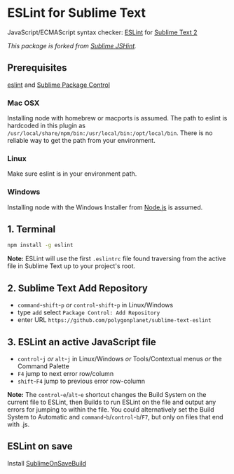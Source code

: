# ESLint for Sublime Text

JavaScript/ECMAScript syntax checker: [ESLint](http://eslint.org/) for [Sublime Text 2](http://www.sublimetext.com/2)

*This package is forked from [Sublime JSHint](https://github.com/uipoet/sublime-jshint).*

## Prerequisites

[eslint](https://github.com/eslint/eslint) and [Sublime Package Control](http://wbond.net/sublime_packages/package_control/installation)

### Mac OSX

Installing node with homebrew or macports is assumed.
The path to eslint is hardcoded in this plugin as `/usr/local/share/npm/bin:/usr/local/bin:/opt/local/bin`.
There is no reliable way to get the path from your environment.

### Linux

Make sure eslint is in your environment path.

### Windows

Installing node with the Windows Installer from [Node.js](https://nodejs.org/) is assumed.

## 1. Terminal

```bash
npm install -g eslint
```
    
**Note:**
ESLint will use the first `.eslintrc` file found traversing from the active file in Sublime Text up to your project's root.

## 2. Sublime Text Add Repository

- `command`-`shift`-`p` *or* `control`-`shift`-`p` in Linux/Windows
- type `add` select `Package Control: Add Repository`
- enter URL `https://github.com/polygonplanet/sublime-text-eslint`

## 3. ESLint an active JavaScript file

- `control`-`j` *or* `alt`-`j` in Linux/Windows *or* Tools/Contextual menus *or* the Command Palette
- `F4` jump to next error row/column
- `shift`-`F4` jump to previous error row-column

**Note:**
The `control`-`e`/`alt`-`e` shortcut changes the Build System on the current file to ESLint,
then Builds to run ESLint on the file and output any errors for jumping to within the file.
You could alternatively set the Build System to Automatic and `command`-`b`/`control`-`b`/`F7`,
but only on files that end with .js.

## ESLint on save

Install [SublimeOnSaveBuild](https://github.com/alexnj/SublimeOnSaveBuild)

